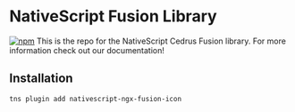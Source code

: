 # NativeScript Fusion Library
[![npm](https://img.shields.io/npm/v/nativescript-ngx-fusion-icon.svg)](https://www.npmjs.com/package/nativescript-ngx-fusion-icon)
This is the repo for the NativeScript Cedrus Fusion library. For more information check out our documentation!
## Installation
`tns plugin add nativescript-ngx-fusion-icon`